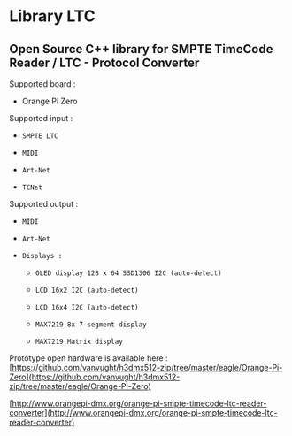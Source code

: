 # Library LTC
## Open Source C++ library for SMPTE TimeCode Reader / LTC - Protocol Converter

Supported board :

-	Orange Pi Zero

Supported input :

-     SMPTE LTC
-     MIDI
-     Art-Net
-     TCNet 

Supported output :

-     MIDI
-     Art-Net
-     Displays :   
	-     OLED display 128 x 64 SSD1306 I2C (auto-detect)
	-     LCD 16x2 I2C (auto-detect)
	-     LCD 16x4 I2C (auto-detect)
	-     MAX7219 8x 7-segment display 
	-     MAX7219 Matrix display

     

Prototype open hardware is available here : [https://github.com/vanvught/h3dmx512-zip/tree/master/eagle/Orange-Pi-Zero](https://github.com/vanvught/h3dmx512-zip/tree/master/eagle/Orange-Pi-Zero)

[http://www.orangepi-dmx.org/orange-pi-smpte-timecode-ltc-reader-converter](http://www.orangepi-dmx.org/orange-pi-smpte-timecode-ltc-reader-converter)